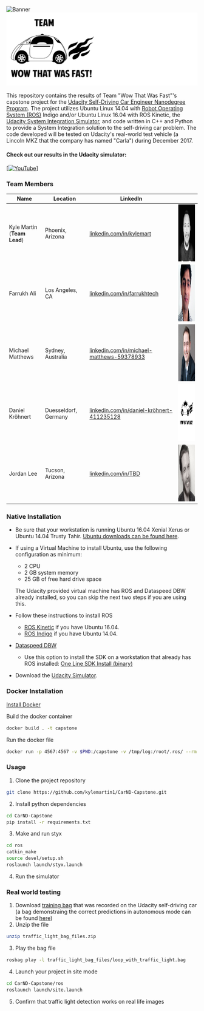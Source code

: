 ![Banner](images/udacity_banner.png)
![Logo](images/team_banner.PNG)

This repository contains the results of Team "Wow That Was Fast"'s capstone project for the [Udacity Self-Driving Car Engineer Nanodegree Program](https://www.udacity.com/drive). The project utilizes Ubuntu Linux 14.04 with [Robot Operating System (ROS)](https://www.ros.org) Indigo and/or Ubuntu Linux 16.04 with ROS Kinetic, the [Udacity System Integration Simulator](https://github.com/udacity/CarND-Capstone/releases), and code written in C++ and Python to provide a System Integration solution to the self-driving car problem. The code developed will be tested on Udacity's real-world test vehicle (a Lincoln MKZ that the company has named "Carla") during December 2017. 

#### Check out our results in the Udacity simulator:

[[![YouTube](https://img.youtube.com/vi/4lzDBvFPQMM/0.jpg)](https://www.youtube.com)]


### Team Members
|     Name    |      Location     |     LinkedIn     |          |
|-------------|-------------------|------------------|----------|
| Kyle Martin <br> (**Team Lead**) | Phoenix, Arizona | [linkedin.com/in/kylemart](https://www.linkedin.com/in/kylemart) | <img src="./images/kyle.png" alt="Kyle" width="150" height="150"> |
| Farrukh Ali | Los Angeles, CA | [linkedin.com/in/farrukhtech](https://www.linkedin.com/in/farrukhtech) | <img src="./images/farrukh.png" alt="Farrukh" width="150" height="150"> |
| Michael Matthews | Sydney, Australia | [linkedin.com/in/michael-matthews-59378933](https://www.linkedin.com/in/michael-matthews-59378933) | <img src="./images/michael.png" alt="Michael" width="150" height="150"> |
| Daniel Kröhnert | Duesseldorf, Germany | [linkedin.com/in/daniel-kröhnert-411235128](https://www.linkedin.com/in/daniel-kr%C3%B6hnert-411235128) | <img src="./images/placeholder.png" alt="Daniel" width="150" height="150"> |
| Jordan Lee | Tucson, Arizona | [linkedin.com/in/TBD](https://www.linkedin.com/in/TBD/) | <img src="./images/jordan.png" alt="Jordan" width="150" height="150"> |



### Native Installation

* Be sure that your workstation is running Ubuntu 16.04 Xenial Xerus or Ubuntu 14.04 Trusty Tahir. [Ubuntu downloads can be found here](https://www.ubuntu.com/download/desktop).
* If using a Virtual Machine to install Ubuntu, use the following configuration as minimum:
  * 2 CPU
  * 2 GB system memory
  * 25 GB of free hard drive space

  The Udacity provided virtual machine has ROS and Dataspeed DBW already installed, so you can skip the next two steps if you are using this.

* Follow these instructions to install ROS
  * [ROS Kinetic](http://wiki.ros.org/kinetic/Installation/Ubuntu) if you have Ubuntu 16.04.
  * [ROS Indigo](http://wiki.ros.org/indigo/Installation/Ubuntu) if you have Ubuntu 14.04.
* [Dataspeed DBW](https://bitbucket.org/DataspeedInc/dbw_mkz_ros)
  * Use this option to install the SDK on a workstation that already has ROS installed: [One Line SDK Install (binary)](https://bitbucket.org/DataspeedInc/dbw_mkz_ros/src/81e63fcc335d7b64139d7482017d6a97b405e250/ROS_SETUP.md?fileviewer=file-view-default)
* Download the [Udacity Simulator](https://github.com/udacity/CarND-Capstone/releases/tag/v1.2).

### Docker Installation
[Install Docker](https://docs.docker.com/engine/installation/)

Build the docker container
```bash
docker build . -t capstone
```

Run the docker file
```bash
docker run -p 4567:4567 -v $PWD:/capstone -v /tmp/log:/root/.ros/ --rm -it capstone
```

### Usage

1. Clone the project repository
```bash
git clone https://github.com/kylemartin1/CarND-Capstone.git
```

2. Install python dependencies
```bash
cd CarND-Capstone
pip install -r requirements.txt
```
3. Make and run styx
```bash
cd ros
catkin_make
source devel/setup.sh
roslaunch launch/styx.launch
```
4. Run the simulator

### Real world testing
1. Download [training bag](https://drive.google.com/file/d/0B2_h37bMVw3iYkdJTlRSUlJIamM/view?usp=sharing) that was recorded on the Udacity self-driving car (a bag demonstraing the correct predictions in autonomous mode can be found [here](https://drive.google.com/open?id=0B2_h37bMVw3iT0ZEdlF4N01QbHc))
2. Unzip the file
```bash
unzip traffic_light_bag_files.zip
```
3. Play the bag file
```bash
rosbag play -l traffic_light_bag_files/loop_with_traffic_light.bag
```
4. Launch your project in site mode
```bash
cd CarND-Capstone/ros
roslaunch launch/site.launch
```
5. Confirm that traffic light detection works on real life images
